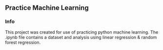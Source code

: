 ## Practice Machine Learning

### Info

This project was created for use of practicing python machine learning. The .ipynb file contains a dataset and analysis using linear regression & random forest regression. 
